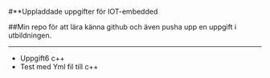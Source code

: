 #**Uppladdade uppgifter för IOT-embedded 

##Min repo för att lära känna github och även pusha upp en uppgift i utbildningen.

---
- Uppgift6 c++
- Test med Yml fil till c++

